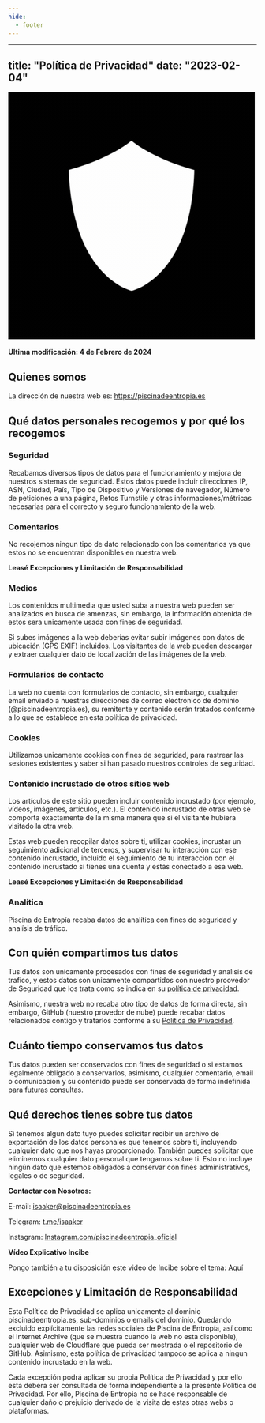 ```yaml
---
hide:
  - footer
---
```

---
title: "Política de Privacidad"
date: "2023-02-04"
---

![Logo Política de Privacidad](./images/privacy.gif)

**Ultima modificación: 4 de Febrero de 2024**

## Quienes somos

La dirección de nuestra web es: https://piscinadeentropia.es

## Qué datos personales recogemos y por qué los recogemos

### Seguridad

Recabamos diversos tipos de datos para el funcionamiento y mejora de nuestros sistemas de seguridad. Estos datos puede incluir direcciones IP, ASN, Ciudad, País, Tipo de Dispositivo y Versiones de navegador, Número de peticiones a una página, Retos Turnstile y otras informaciones/métricas necesarias para el correcto y seguro funcionamiento de la web.

### Comentarios

No recojemos ningun tipo de dato relacionado con los comentarios ya que estos no se encuentran disponibles en nuestra web. 

**Leasé Excepciones y Limitación de Responsabilidad**

### Medios

Los contenidos multimedia que usted suba a nuestra web pueden ser analizados en busca de amenzas, sin embargo, la información obtenida de estos sera unicamente usada con fines de seguridad.

Si subes imágenes a la web deberías evitar subir imágenes con datos de ubicación (GPS EXIF) incluidos. Los visitantes de la web pueden descargar y extraer cualquier dato de localización de las imágenes de la web.

### Formularios de contacto

La web no cuenta con formularios de contacto, sin embargo, cualquier email enviado a nuestras direcciones de correo electrónico de dominio (@piscinadeentropia.es), su remitente y contenido serán tratados conforme a lo que se establece en esta política de privacidad.

### Cookies

Utilizamos unicamente cookies con fines de seguridad, para rastrear las sesiones existentes y saber si han pasado nuestros controles de seguridad.

### Contenido incrustado de otros sitios web

Los artículos de este sitio pueden incluir contenido incrustado (por ejemplo, vídeos, imágenes, artículos, etc.). El contenido incrustado de otras web se comporta exactamente de la misma manera que si el visitante hubiera visitado la otra web.

Estas web pueden recopilar datos sobre ti, utilizar cookies, incrustar un seguimiento adicional de terceros, y supervisar tu interacción con ese contenido incrustado, incluido el seguimiento de tu interacción con el contenido incrustado si tienes una cuenta y estás conectado a esa web.

**Leasé Excepciones y Limitación de Responsabilidad**

### Analítica

Piscina de Entropía recaba datos de analítica con fines de seguridad y analísis de tráfico.

## Con quién compartimos tus datos

Tus datos son unicamente procesados con fines de seguridad y analisís de trafico, y estos datos son unicamente compartidos con nuestro proovedor de Seguridad que los trata como se indica en su [política de privacidad](https://www.cloudflare.com/es-es/privacypolicy/).

Asimismo, nuestra web no recaba otro tipo de datos de forma directa, sin embargo, GitHub (nuestro provedor de nube) puede recabar datos relacionados contigo y tratarlos conforme a su [Política de Privacidad](https://docs.github.com/en/site-policy/privacy-policies/github-general-privacy-statement).

## Cuánto tiempo conservamos tus datos

Tus datos pueden ser conservados con fines de seguridad o si estamos legalmente obligado a conservarlos, asimismo, cualquier comentario, email o comunicación y su contenido puede ser conservada de forma indefinida para futuras consultas.

## Qué derechos tienes sobre tus datos

Si tenemos algun dato tuyo puedes solicitar recibir un archivo de exportación de los datos personales que tenemos sobre ti, incluyendo cualquier dato que nos hayas proporcionado. También puedes solicitar que eliminemos cualquier dato personal que tengamos sobre ti. Esto no incluye ningún dato que estemos obligados a conservar con fines administrativos, legales o de seguridad.

**Contactar con Nosotros:**

E-mail: [isaaker@piscinadeentropia.es](mailto:isaaker@piscinadeentropia.es)

Telegram: [t.me/isaaker](https://t.me/isaaker)

Instagram: [Instagram.com/piscinadeentropia\_oficial](https://Instagram.com/piscinadeentropia\_oficial)

**Vídeo Explicativo Incibe**

Pongo también a tu disposición este video de Incibe sobre el tema: [Aquí](https://youtu.be/WluUlbDVRkg)

## Excepciones y Limitación de Responsabilidad

Esta Política de Privacidad se aplica unicamente al dominio piscinadeentropia.es, sub-dominios o emails del dominio. Quedando excluido explícitamente las redes sociales de Piscina de Entropía, así como el Internet Archive (que se muestra cuando la web no esta disponible), cualquier web de Cloudflare que pueda ser mostrada o el repositorio de GitHub. Asimismo, esta política de privacidad tampoco se aplica a ningun contenido incrustado en la web.

Cada excepción podrá aplicar su propia Política de Privacidad y por ello esta debera ser consultada de forma independiente a la presente Política de Privacidad. Por ello, Piscina de Entropia no se hace responsable de cualquier daño o prejuicio derivado de la visita de estas otras webs o plataformas.